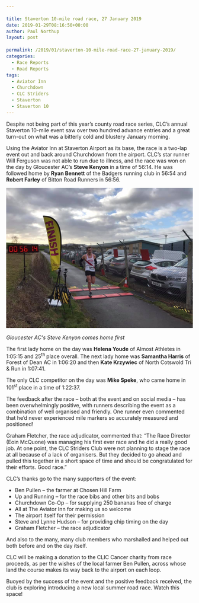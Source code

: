 ```yaml
---

title: Staverton 10-mile road race, 27 January 2019
date: 2019-01-29T08:16:50+00:00
author: Paul Northup
layout: post

permalink: /2019/01/staverton-10-mile-road-race-27-january-2019/
categories:
  - Race Reports
  - Road Reports
tags:
  - Aviator Inn
  - Churchdown
  - CLC Striders
  - Staverton
  - Staverton 10
---
```

Despite not being part of this year’s county road race series, CLC’s annual Staverton 10-mile event saw over two hundred advance entries and a great turn-out on what was a bitterly cold and blustery January morning.

Using the Aviator Inn at Staverton Airport as its base, the race is a two-lap event out and back around Churchdown from the airport. CLC’s star runner Will Ferguson was not able to run due to illness, and the race was won on the day by Gloucester AC’s **Steve Kenyon** in a time of 56:14. He was followed home by **Ryan Bennett** of the Badgers running club in 56:54 and **Robert Farley** of Bitton Road Runners in 56:56.

<img src="/images/2019/01/Steve-Kenyon-Staverton-10-2019.jpg" alt="Steve-Kenyon-Staverton-10-2019"/>

_Gloucester AC's Steve Kenyon comes home first_ 

The first lady home on the day was **Helena Youde** of Almost Athletes in 1:05:15 and 25<sup>th </sup>place overall. The next lady home was **Samantha Harris** of Forest of Dean AC in 1:06:20 and then **Kate Krzywiec** of North Cotswold Tri & Run in 1:07:41.

The only CLC competitor on the day was **Mike Speke**, who came home in 101<sup>st </sup>place in a time of 1:22:37.

The feedback after the race – both at the event and on social media – has been overwhelmingly positive, with runners describing the event as a combination of well organised and friendly. One runner even commented that he’d never experienced mile markers so accurately measured and positioned!

Graham Fletcher, the race adjudicator, commented that: “The Race Director (Eoin McQuone) was managing his first ever race and he did a really good job. At one point, the CLC Striders Club were not planning to stage the race at all because of a lack of organisers. But they decided to go ahead and pulled this together in a short space of time and should be congratulated for their efforts. Good race.”

CLC’s thanks go to the many supporters of the event:

  * Ben Pullen – the farmer at Chosen Hill Farm
  * Up and Running – for the race bibs and other bits and bobs
  * Churchdown Co-Op – for supplying 250 bananas free of charge
  * All at The Aviator Inn for making us so welcome
  * The airport itself for their permission
  * Steve and Lynne Hudson – for providing chip timing on the day
  * Graham Fletcher – the race adjudicator

And also to the many, many club members who marshalled and helped out both before and on the day itself.

CLC will be making a donation to the CLIC Cancer charity from race proceeds, as per the wishes of the local farmer Ben Pullen, across whose land the course makes its way back to the airport on each loop.

Buoyed by the success of the event and the positive feedback received, the club is exploring introducing a new local summer road race. Watch this space!

&nbsp;
